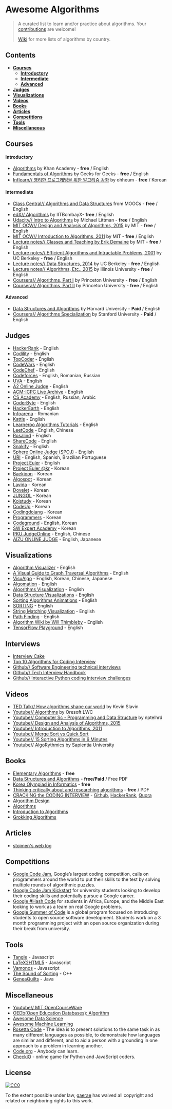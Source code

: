 # Awesome Algorithms
> A curated list to learn and/or practice about algorithms. Your [contributions](https://github.com/gaerae/awesome-algorithms/blob/master/CONTRIBUTING.md) are welcome!
>
> [Wiki](https://github.com/gaerae/awesome-algorithms/wiki) for more lists of algorithms by country.

## Contents
- **[Courses](#courses)**
  - **[Introductory](#introductory)**
  - **[Intermediate](#intermediate)**
  - **[Advanced](#advanced)**
- **[Judges](#judges)**
- **[Visualizations](#visualizations)**
- **[Videos](#videos)**
- **[Books](#books)**
- **[Articles](#Articles)**
- **[Competitions](#competitions)**
- **[Tools](#tools)**
- **[Miscellaneous](#miscellaneous)**

## Courses
#### Introductory
- [Algorithms](https://www.khanacademy.org/computing/computer-science/algorithms) by Khan Academy - **free** / English
- [Fundamentals of Algorithms](http://www.geeksforgeeks.org/fundamentals-of-algorithms) by Geeks for Geeks - **free** / English
- [Inflearn// 영리한 프로그래밍을 위한 알고리즘 강좌](https://www.inflearn.com/course/%EC%95%8C%EA%B3%A0%EB%A6%AC%EC%A6%98-%EA%B0%95%EC%A2%8C) by ohheum - **free** / Korean

#### Intermediate
- [Class Central// Algorithms and Data Structures](https://www.class-central.com/subject/algorithms-and-data-structures) from MOOCs - **free** / English
- [edX// Algorithms](https://www.edx.org/course/algorithms) by IITBombayX- **free** / English
- [Udacity// Intro to Algorithms](https://www.udacity.com/course/intro-to-algorithms--cs215) by Michael Littman - **free** / English
- [MIT OCW// Design and Analysis of Algorithms, 2015](https://ocw.mit.edu/courses/electrical-engineering-and-computer-science/6-046j-design-and-analysis-of-algorithms-spring-2015) by MIT - **free** / English
- [MIT OCW// Introduction to Algorithms, 2011](https://ocw.mit.edu/courses/electrical-engineering-and-computer-science/6-006-introduction-to-algorithms-fall-2011) by MIT - **free** / English
- [Lecture notes// Classes and Teaching by Erik Demaine](http://erikdemaine.org/classes) by MIT - **free** / English
- [Lecture notes// Efficient Algorithms and Intractable Problems, 2001](https://people.eecs.berkeley.edu/~jrs/170/) by UC Berkeley - **free** / English
- [Lecture notes// Data Structures, 2014](https://people.eecs.berkeley.edu/~jrs/61b/) by UC Berkeley - **free** / English
- [Lecture notes// Algorithms, Etc., 2015](https://people.eecs.berkeley.edu/~jrs/61b/) by Illinois University - **free** / English
- [Coursera// Algorithms, Part I](https://www.coursera.org/learn/algorithms-part1) by Princeton University - **free** / English
- [Coursera// Algorithms, Part II](https://www.coursera.org/learn/algorithms-part2) by Princeton University - **free** / English

#### Advanced
- [Data Structures and Algorithms](http://online-learning.harvard.edu/course/data-structures-and-algorithms) by Harvard University - **Paid** / English
- [Coursera// Algorithms Specialization](https://www.coursera.org/specializations/algorithms) by Stanford University - **Paid** / English

## Judges
- [HackerRank](https://www.hackerrank.com/domains/algorithms) - English
- [Codility](https://app.codility.com/programmers) - English
- [TopCoder](https://www.topcoder.com) - English
- [CodeWars](http://www.codewars.com) - English
- [CodeChef](https://www.codechef.com) - English
- [Codeforces](http://codeforces.com) - English, Romanian, Russian
- [UVA](https://uva.onlinejudge.org) - English
- [A2 Online Judge](https://a2oj.com) - English
- [ACM-ICPC Live Archive](https://icpcarchive.ecs.baylor.edu) - English
- [CS Academy](https://csacademy.com) - English, Russian, Arabic
- [CoderByte](https://coderbyte.com/course/learn-data-structures-and-algorithms) - English
- [HackerEarth](https://www.hackerearth.com) - English
- [Infoarena](http://www.infoarena.ro) - Romanian
- [Kattis](https://open.kattis.com) - English
- [Learneroo Algorithms Tutorials](https://www.learneroo.com/subjects/8) - English
- [LeetCode](https://leetcode.com/problemset/algorithms) - English, Chinese
- [Rosalind](http://rosalind.info/problems/locations) - English
- [ShareCode](https://sharecode.io) - English
- [Snakify](https://snakify.org) - English
- [Sphere Online Judge (SPOJ)](http://www.spoj.com) - English
- [URI](https://www.urionlinejudge.com.br) - English, Spanish, Brazilian Portuguese
- [Project Euler](https://projecteuler.net) - English
- [Project Euler @kr](http://euler.synap.co.kr) - Korean
- [Baekjoon](https://www.acmicpc.net) - Korean
- [Algospot](https://algospot.com) - Korean
- [Lavida](http://judge.lavida.us) - Korean
- [Dovelet](http://www.dovelet.com) - Korean
- [JUNGOL](http://www.jungol.co.kr) - Korean
- [Koistudy](http://koistudy.net) - Korean
- [CodeUp](http://codeup.kr) - Korean
- [Codingdojang](http://codingdojang.com) - Korean
- [Programmers](https://programmers.co.kr/learn/challenges) - Korean
- [Codeground](https://www.codeground.org) - English, Korean
- [SW Expert Academy](https://www.swexpertacademy.com) - Korean
- [PKU JudgeOnline](http://poj.org) - English, Chinese
- [AIZU ONLINE JUDGE](http://judge.u-aizu.ac.jp/onlinejudge) - English, Japanese

## Visualizations
- [Algorithm Visualizer](http://algo-visualizer.jasonpark.me) - English
- [A Visual Guide to Graph Traversal Algorithms](https://workshape.github.io/visual-graph-algorithms/) - English
- [VisuAlgo](https://visualgo.net) - English, Korean, Chinese, Japanese
- [Algomation](http://www.algomation.com) - English
- [Algorithms Visualization](http://bost.ocks.org/mike/algorithms/) - English
- [Data Structure Visualizations](https://www.cs.usfca.edu/~galles/visualization/Algorithms.html) - English
- [Sorting Algorithms Animations](https://www.toptal.com/developers/sorting-algorithms) - English
- [SORTING](http://sorting.at) - English
- [String Matching Visualization](http://whocouldthat.be/visualizing-string-matching) - English
- [Path Finding](https://qiao.github.io/PathFinding.js/visual/) - English
- [Algorithm Wiki by Will Thimbleby](http://will.thimbleby.net/algorithms) - English
- [TensorFlow Playground](http://playground.tensorflow.org) - English

## Interviews
- [Interview Cake](https://www.interviewcake.com)
- [Top 10 Algorithms for Coding Interview](https://www.programcreek.com/2012/11/top-10-algorithms-for-coding-interview)
- [Github// Software Engineering technical interviews](https://github.com/kdn251/interviews)
- [Github// Tech Interview Handbook](https://github.com/yangshun/tech-interview-handbook)
- [Github// Interactive Python coding interview challenges](https://github.com/donnemartin/interactive-coding-challenges)

## Videos
- [TED Talk// How algorithms shape our world](https://www.ted.com/talks/kevin_slavin_how_algorithms_shape_our_world) by Kevin Slavin
- [Youtube// Algorithms](https://www.youtube.com/playlist?list=PL01A89F4E9E5F3ADE) by Oresoft LWC
- [Youtube// Computer Sc - Programming and Data Structure](https://www.youtube.com/playlist?list=PLD9781AC5EBC9FA16) by nptelhrd
- [Youtube// Design and Analysis of Algorithms, 2015](https://www.youtube.com/playlist?list=PLUl4u3cNGP6317WaSNfmCvGym2ucw3oGp)
- [Youtube// Introduction to Algorithms, 2011](https://www.youtube.com/playlist?list=PLUl4u3cNGP61Oq3tWYp6V_F-5jb5L2iHb)
- [Youtube// Merge Sort vs Quick Sort](https://youtu.be/es2T6KY45cA)
- [Youtube// 15 Sorting Algorithms in 6 Minutes](https://youtu.be/kPRA0W1kECg)
- [Youtube// AlgoRythmics](https://www.youtube.com/user/AlgoRythmics/videos) by Sapientia University

## Books
- [Elementary Algorithms](https://github.com/liuxinyu95/AlgoXY) - **free**
- [Data Structures and Algorithms](https://people.mpi-inf.mpg.de/~mehlhorn/Toolbox.html) - **free/Paid** / Free PDF
- [Korea Olympiad in Informatics](https://www.digitalculture.or.kr/koi/StudyBook.do) - **free**
- [Thinking critically about and researching algorithms](http://futuredata.stanford.edu/classes/cs345s/handouts/kitchin.pdf) - **free** / PDF
- [CRACKING the CODING INTERVIEW](http://www.crackingthecodinginterview.com) - [Github](https://github.com/careercup/CtCI-6th-Edition), [HackerRank](https://www.hackerrank.com/domains/tutorials/cracking-the-coding-interview), [Quora](https://www.quora.com/profile/Gayle-Laakmann-McDowell)
- [Algorithm Design](https://www.pearsonhighered.com/program/Kleinberg-Algorithm-Design/PGM319216.html)
- [Algorithms](http://algs4.cs.princeton.edu/home/)
- [Introduction to Algorithms](http://mitpress.mit.edu/books/introduction-algorithms)
- [Grokking Algorithms](http://www.manning.com/bhargava)

## Articles
- [stoimen's web log](http://www.stoimen.com/blog/category/algorithms)

## Competitions
- [Google Code Jam](https://code.google.com/codejam), Google’s largest coding competition, calls on programmers around the world to put their skills to the test by solving multiple rounds of algorithmic puzzles.
- [Google Code Jam Kickstart](https://code.google.com/codejam/kickstart) for university students looking to develop their coding skills and potentially pursue a Google career.
- [Google #Hash Code](https://hashcode.withgoogle.com) for students in Africa, Europe, and the Middle East looking to work as a team on real Google problems.
- [Google Summer of Code](https://summerofcode.withgoogle.com) is a global program focused on introducing students to open source software development. Students work on a 3 month programming project with an open source organization during their break from university.

## Tools
- [Tangle](https://github.com/enjalot/algovis) - Javascript
- [LaTeX2HTML5](http://latex2html5.com) - Javascript
- [Vamonos](http://rosulek.github.io/vamonos) - Javascript
- [The Sound of Sorting](http://panthema.net/2013/sound-of-sorting) - C++
- [GeneaQuilts](http://www.aviz.fr/geneaquilts) - Java

## Miscellaneous
- [Youtube// MIT OpenCourseWare](https://www.youtube.com/user/MIT/playlists)
- [OEDb(Open Education Databases): Algorithm](http://oedb.org/open/search-results/?search-term=algorithm)
- [Awesome Data Science](https://github.com/bulutyazilim/awesome-datascience)
- [Awesome Machine Learning](https://github.com/josephmisiti/awesome-machine-learning)
- [Rosetta Code](http://rosettacode.org/wiki/Rosetta_Code) - The idea is to present solutions to the same task in as many different languages as possible, to demonstrate how languages are similar and different, and to aid a person with a grounding in one approach to a problem in learning another.
- [Code.org](https://code.org) - Anybody can learn.
- [CheckiO](https://checkio.org) - online game for Python and JavaScript coders.
 
## License
[![CC0](http://mirrors.creativecommons.org/presskit/buttons/88x31/svg/cc-zero.svg)](https://creativecommons.org/publicdomain/zero/1.0/)

To the extent possible under law, [gaerae](https://github.com/gaerae) has waived all copyright and related or neighboring rights to this work.
